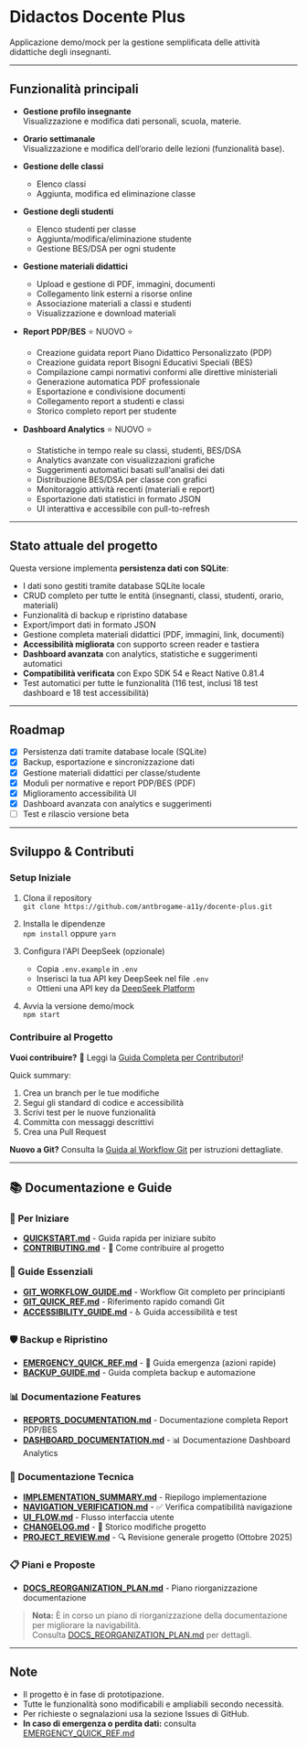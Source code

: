 # Didactos Docente Plus

Applicazione demo/mock per la gestione semplificata delle attività didattiche degli insegnanti.

---

## Funzionalità principali

- **Gestione profilo insegnante**  
  Visualizzazione e modifica dati personali, scuola, materie.

- **Orario settimanale**  
  Visualizzazione e modifica dell’orario delle lezioni (funzionalità base).

- **Gestione delle classi**  
  - Elenco classi  
  - Aggiunta, modifica ed eliminazione classe

- **Gestione degli studenti**  
  - Elenco studenti per classe  
  - Aggiunta/modifica/eliminazione studente  
  - Gestione BES/DSA per ogni studente

- **Gestione materiali didattici**  
  - Upload e gestione di PDF, immagini, documenti
  - Collegamento link esterni a risorse online
  - Associazione materiali a classi e studenti
  - Visualizzazione e download materiali

- **Report PDP/BES** ⭐ NUOVO ⭐  
  - Creazione guidata report Piano Didattico Personalizzato (PDP)
  - Creazione guidata report Bisogni Educativi Speciali (BES)
  - Compilazione campi normativi conformi alle direttive ministeriali
  - Generazione automatica PDF professionale
  - Esportazione e condivisione documenti
  - Collegamento report a studenti e classi
  - Storico completo report per studente

- **Dashboard Analytics** ⭐ NUOVO ⭐  
  - Statistiche in tempo reale su classi, studenti, BES/DSA
  - Analytics avanzate con visualizzazioni grafiche
  - Suggerimenti automatici basati sull'analisi dei dati
  - Distribuzione BES/DSA per classe con grafici
  - Monitoraggio attività recenti (materiali e report)
  - Esportazione dati statistici in formato JSON
  - UI interattiva e accessibile con pull-to-refresh

---

## Stato attuale del progetto

Questa versione implementa **persistenza dati con SQLite**:
- I dati sono gestiti tramite database SQLite locale
- CRUD completo per tutte le entità (insegnanti, classi, studenti, orario, materiali)
- Funzionalità di backup e ripristino database
- Export/import dati in formato JSON
- Gestione completa materiali didattici (PDF, immagini, link, documenti)
- **Accessibilità migliorata** con supporto screen reader e tastiera
- **Dashboard avanzata** con analytics, statistiche e suggerimenti automatici
- **Compatibilità verificata** con Expo SDK 54 e React Native 0.81.4
- Test automatici per tutte le funzionalità (116 test, inclusi 18 test dashboard e 18 test accessibilità)

---

## Roadmap

- [x] Persistenza dati tramite database locale (SQLite)
- [x] Backup, esportazione e sincronizzazione dati
- [x] Gestione materiali didattici per classe/studente
- [x] Moduli per normative e report PDP/BES (PDF)
- [x] Miglioramento accessibilità UI
- [x] Dashboard avanzata con analytics e suggerimenti
- [ ] Test e rilascio versione beta

---

## Sviluppo & Contributi

### Setup Iniziale

1. Clona il repository  
   `git clone https://github.com/antbrogame-a11y/docente-plus.git`

2. Installa le dipendenze  
   `npm install` oppure `yarn`

3. Configura l'API DeepSeek (opzionale)  
   - Copia `.env.example` in `.env`
   - Inserisci la tua API key DeepSeek nel file `.env`
   - Ottieni una API key da [DeepSeek Platform](https://platform.deepseek.com/)

4. Avvia la versione demo/mock  
   `npm start`

### Contribuire al Progetto

**Vuoi contribuire?** 🎉 Leggi la [Guida Completa per Contributori](CONTRIBUTING.md)!

Quick summary:
1. Crea un branch per le tue modifiche
2. Segui gli standard di codice e accessibilità
3. Scrivi test per le nuove funzionalità
4. Committa con messaggi descrittivi
5. Crea una Pull Request

**Nuovo a Git?** Consulta la [Guida al Workflow Git](GIT_WORKFLOW_GUIDE.md) per istruzioni dettagliate.

---

## 📚 Documentazione e Guide

### 🚀 Per Iniziare
- **[QUICKSTART.md](QUICKSTART.md)** - Guida rapida per iniziare subito
- **[CONTRIBUTING.md](CONTRIBUTING.md)** - 🎉 Come contribuire al progetto

### 📖 Guide Essenziali
- **[GIT_WORKFLOW_GUIDE.md](GIT_WORKFLOW_GUIDE.md)** - Workflow Git completo per principianti
- **[GIT_QUICK_REF.md](GIT_QUICK_REF.md)** - Riferimento rapido comandi Git
- **[ACCESSIBILITY_GUIDE.md](ACCESSIBILITY_GUIDE.md)** - ♿ Guida accessibilità e test

### 🛡️ Backup e Ripristino
- **[EMERGENCY_QUICK_REF.md](EMERGENCY_QUICK_REF.md)** - 🚨 Guida emergenza (azioni rapide)
- **[BACKUP_GUIDE.md](BACKUP_GUIDE.md)** - Guida completa backup e automazione

### 📊 Documentazione Features
- **[REPORTS_DOCUMENTATION.md](REPORTS_DOCUMENTATION.md)** - Documentazione completa Report PDP/BES
- **[DASHBOARD_DOCUMENTATION.md](DASHBOARD_DOCUMENTATION.md)** - 📊 Documentazione Dashboard Analytics

### 🔧 Documentazione Tecnica
- **[IMPLEMENTATION_SUMMARY.md](IMPLEMENTATION_SUMMARY.md)** - Riepilogo implementazione
- **[NAVIGATION_VERIFICATION.md](NAVIGATION_VERIFICATION.md)** - ✅ Verifica compatibilità navigazione
- **[UI_FLOW.md](UI_FLOW.md)** - Flusso interfaccia utente
- **[CHANGELOG.md](CHANGELOG.md)** - 📝 Storico modifiche progetto
- **[PROJECT_REVIEW.md](PROJECT_REVIEW.md)** - 🔍 Revisione generale progetto (Ottobre 2025)

### 📋 Piani e Proposte
- **[DOCS_REORGANIZATION_PLAN.md](DOCS_REORGANIZATION_PLAN.md)** - Piano riorganizzazione documentazione

> **Nota:** È in corso un piano di riorganizzazione della documentazione per migliorare la navigabilità.  
> Consulta [DOCS_REORGANIZATION_PLAN.md](DOCS_REORGANIZATION_PLAN.md) per dettagli.

---

## Note

- Il progetto è in fase di prototipazione.
- Tutte le funzionalità sono modificabili e ampliabili secondo necessità.
- Per richieste o segnalazioni usa la sezione Issues di GitHub.
- **In caso di emergenza o perdita dati:** consulta [EMERGENCY_QUICK_REF.md](EMERGENCY_QUICK_REF.md)
